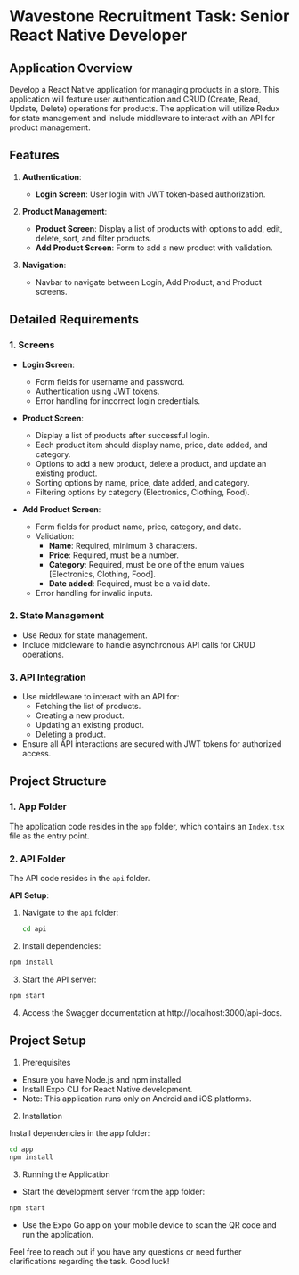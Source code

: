 # Wavestone Recruitment Task: Senior React Native Developer

## Application Overview

Develop a React Native application for managing products in a store. This application will feature user authentication and CRUD (Create, Read, Update, Delete) operations for products. The application will utilize Redux for state management and include middleware to interact with an API for product management.

## Features

1. **Authentication**:

   - **Login Screen**: User login with JWT token-based authorization.

2. **Product Management**:

   - **Product Screen**: Display a list of products with options to add, edit, delete, sort, and filter products.
   - **Add Product Screen**: Form to add a new product with validation.

3. **Navigation**:
   - Navbar to navigate between Login, Add Product, and Product screens.

## Detailed Requirements

### 1. Screens

- **Login Screen**:

  - Form fields for username and password.
  - Authentication using JWT tokens.
  - Error handling for incorrect login credentials.

- **Product Screen**:

  - Display a list of products after successful login.
  - Each product item should display name, price, date added, and category.
  - Options to add a new product, delete a product, and update an existing product.
  - Sorting options by name, price, date added, and category.
  - Filtering options by category (Electronics, Clothing, Food).

- **Add Product Screen**:
  - Form fields for product name, price, category, and date.
  - Validation:
    - **Name**: Required, minimum 3 characters.
    - **Price**: Required, must be a number.
    - **Category**: Required, must be one of the enum values [Electronics, Clothing, Food].
    - **Date added**: Required, must be a valid date.
  - Error handling for invalid inputs.

### 2. State Management

- Use Redux for state management.
- Include middleware to handle asynchronous API calls for CRUD operations.

### 3. API Integration

- Use middleware to interact with an API for:
  - Fetching the list of products.
  - Creating a new product.
  - Updating an existing product.
  - Deleting a product.
- Ensure all API interactions are secured with JWT tokens for authorized access.

## Project Structure

### 1. App Folder

The application code resides in the `app` folder, which contains an `Index.tsx` file as the entry point.

### 2. API Folder

The API code resides in the `api` folder.

**API Setup**:

1. Navigate to the `api` folder:
   ```bash
   cd api
   ```
2. Install dependencies:

```bash
npm install
```

3. Start the API server:

```bash
npm start
```

4. Access the Swagger documentation at http://localhost:3000/api-docs.

## Project Setup

1. Prerequisites

- Ensure you have Node.js and npm installed.
- Install Expo CLI for React Native development.
- Note: This application runs only on Android and iOS platforms.

2. Installation

Install dependencies in the app folder:

```bash
cd app
npm install
```

3. Running the Application

- Start the development server from the app folder:

```bash
npm start
```

- Use the Expo Go app on your mobile device to scan the QR code and run the application.

Feel free to reach out if you have any questions or need further clarifications regarding the task. Good luck!
